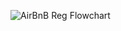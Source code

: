 ![AirBnB Reg Flowchart](https://github.com/user-attachments/assets/b86eacbd-59f4-4c95-83a9-82064a54f8be)

